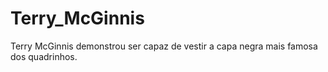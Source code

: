 # Terry_McGinnis
 Terry McGinnis demonstrou ser capaz de vestir a capa negra mais famosa dos quadrinhos.

